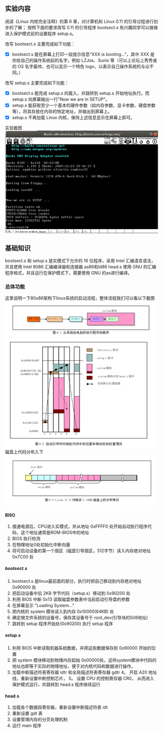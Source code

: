 ## 实验内容

阅读《Linux 内核完全注释》的第 6 章，对计算机和 Linux 0.11 的引导过程进行初步的了解；
按照下面的要求改写 0.11 的引导程序 bootsect.s
有兴趣同学可以做做进入保护模式前的设置程序 setup.s。

改写 bootsect.s 主要完成如下功能：
- [x] bootsect.s 能在屏幕上打印一段提示信息“XXX is booting...”，其中 XXX 是你给自己的操作系统起的名字，例如 LZJos、Sunix 等（可以上论坛上秀秀谁的 OS 名字最帅，也可以显示一个特色 logo，以表示自己操作系统的与众不同。）
 
改写 setup.s 主要完成如下功能：
- [x] bootsect.s 能完成 setup.s 的载入，并跳转到 setup.s 开始地址执行。而 setup.s 向屏幕输出一行"Now we are in SETUP"。
- [x] setup.s 能获取至少一个基本的硬件参数（如内存参数、显卡参数、硬盘参数等），将其存放在内存的特定地址，并输出到屏幕上。
- [x] setup.s 不再加载 Linux 内核，保持上述信息显示在屏幕上即可。

实验截图
![linux_load4](./assert/linux_load4.png)

## 基础知识
bootsect.s 和 setup.s 是实模式下允许的 16 位程序，采用 Intel 汇编语言语法，并且使用 Intel 8086 汇编编译器和连接器 as86和ld86
head.s 使用 GNU 的汇编程序格式，并且运行在保护模式下，需要使用 GNU 的as进行编译。
### 总体功能
这里说明一下80x86架构下linux系统的启动流程，整体流程我们可以看以下截图
![linux_load1](./assert/linux_load1.png)
![linux_load2](./assert/linux_load2.png)
磁盘上代码分布入下
![linux_load3](./assert/linux_load3.png)
#### BISO 
1. 接通电源后，CPU进入实模式，并从地址 0xFFFF0 处开始自动执行程序代码，这个地址通常是ROM-BIOS中的地址
2. BIOS 执行检测
3. 在物理地址0处初始化中断向量
4. 将可启动设备的第一个扇区（磁盘引导扇区，512字节）读入内存绝对地址 0x7C00 处
##### bootsect.s
1. bootsect.s 是linux最前面的部分，执行时把自己移动到内存绝对地址 0x90000 处
2. 把启动设备中后 2KB 字节代码（setup.s）移动到 0x90200 处
3. 利用 BIOS 中断 0x13 读取磁盘参数表中当前启动引导盘的参数
4. 在屏幕显示 "Loading System..."
5. 把内核的 system 模块读入到内存 0x10000(64KB) 处
6. 确定根文件系统的设备号，保存其设备号于 root_dev(引导块的508地址)
7. 跳转到 setup 程序开始处(0x90200) 执行 setup 程序
##### setup.s
1. 利用 BIOS 中断读取机器系统数据，并把这些数据保存到 0x90000 开始的位置
2. 把 system 模块移动到物理内存起始 0x00000处，这样system模块中代码的地址也即等于实际的物理地址，便于对内核代码和数据进行操作。
3. 加载中断描述符表寄存器 idtr 和全局描述符表寄存器 gdtr
4。 开启 A20 地址线，重新设置中断控制芯片，
5。 设置 CPU 的控制寄存器 CR0， 从而进入保护模式运行，并跳转到 head.s 程序继续运行
#### head.s
1. 加载各个数据段寄存器，重新设置中断描述符表 idt
2. 重新设置 gdt 表
3. 设置管理内存的分页处理机制
4. 运行 main 程序